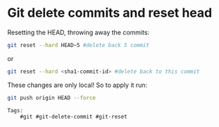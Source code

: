 # Git delete commits and reset head

Resetting the HEAD, throwing away the commits:
```bash
git reset --hard HEAD~5 #delete back 5 commit
```

or

```bash
git reset --hard <sha1-commit-id> #delete back to this commit
```


These changes are only local! So to apply it run:

```bash
git push origin HEAD --force
```


    Tags:
        #git #git-delete-commit #git-reset
